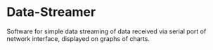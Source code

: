 # Data-Streamer
Software for simple data streaming of data received via serial port of network interface, displayed on graphs of charts.
